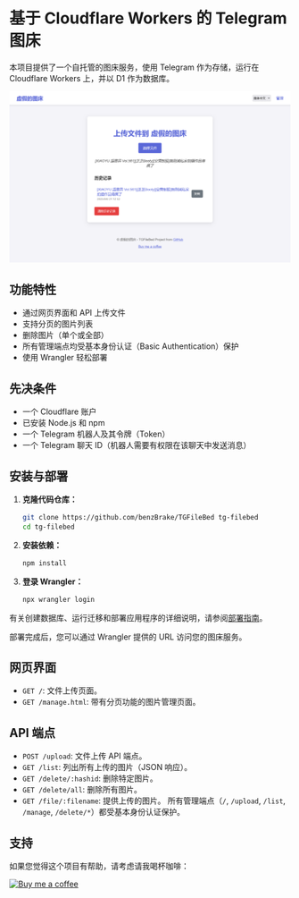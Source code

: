 # 基于 Cloudflare Workers 的 Telegram 图床

本项目提供了一个自托管的图床服务，使用 Telegram 作为存储，运行在 Cloudflare Workers 上，并以 D1 作为数据库。

![TGFileBed 首页](images/TGFileBed_Homepage.png)

## 功能特性

- 通过网页界面和 API 上传文件
- 支持分页的图片列表
- 删除图片（单个或全部）
- 所有管理端点均受基本身份认证（Basic Authentication）保护
- 使用 Wrangler 轻松部署

## 先决条件

- 一个 Cloudflare 账户
- 已安装 Node.js 和 npm
- 一个 Telegram 机器人及其令牌（Token）
- 一个 Telegram 聊天 ID（机器人需要有权限在该聊天中发送消息）

## 安装与部署

1.  **克隆代码仓库：**
    ```bash
    git clone https://github.com/benzBrake/TGFileBed tg-filebed
    cd tg-filebed
    ```

2.  **安装依赖：**
    ```bash
    npm install
    ```

3.  **登录 Wrangler：**
    ```bash
    npx wrangler login
    ```

有关创建数据库、运行迁移和部署应用程序的详细说明，请参阅[部署指南](DEPLOYMENT_zh-CN.md)。

部署完成后，您可以通过 Wrangler 提供的 URL 访问您的图床服务。

## 网页界面
-   `GET /`: 文件上传页面。
-   `GET /manage.html`: 带有分页功能的图片管理页面。

## API 端点
-   `POST /upload`: 文件上传 API 端点。
-   `GET /list`: 列出所有上传的图片（JSON 响应）。
-   `GET /delete/:hashid`: 删除特定图片。
-   `GET /delete/all`: 删除所有图片。
-   `GET /file/:filename`: 提供上传的图片。
所有管理端点（`/`, `/upload`, `/list`, `/manage`, `/delete/*`）都受基本身份认证保护。

## 支持

如果您觉得这个项目有帮助，请考虑请我喝杯咖啡：

[![Buy me a coffee](https://www.buymeacoffee.com/assets/img/custom_images/orange_img.png)](https://www.buymeacoffee.com/buyryanacoffie)